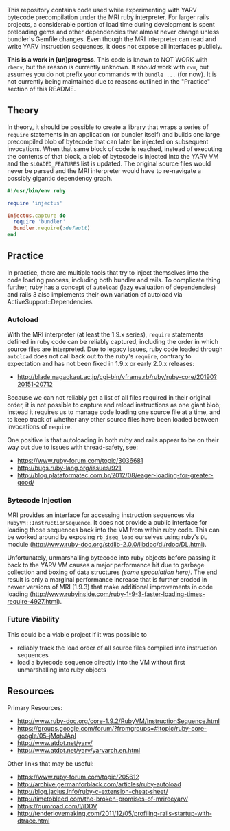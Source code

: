 This repository contains code used while experimenting with YARV bytecode
precompilation under the MRI ruby interpreter.  For larger rails projects,
a considerable portion of load time during development is spent preloading
gems and other dependencies that almost never change unless bundler's
Gemfile changes.  Even though the MRI interpreter can read and write YARV
instruction sequences, it does not expose all interfaces publicly.

**This is a work in [un]progress**.  This code is known to NOT WORK with
`rbenv`, but the reason is currently unknown.  It _should_ work with
`rvm`, but assumes you do not prefix your commands with `bundle ...`
(for now).  It is not currently being maintained due to reasons outlined
in the "Practice" section of this README.


## Theory
In theory, it should be possible to create a library that wraps a series of
`require` statements in an application (or bundler itself) and builds one
large precompiled blob of bytecode that can later be injected on subsequent
invocations.  When that same block of code is reached, instead of executing
the contents of that block, a blob of bytecode is injected into the YARV VM
and the `$LOADED_FEATURES` list is updated.  The original source files would
never be parsed and the MRI interpreter would have to re-navigate a possibly
gigantic dependency graph.

```ruby
#!/usr/bin/env ruby

require 'injectus'

Injectus.capture do
  require 'bundler'
  Bundler.require(:default)
end
```


## Practice
In practice, there are multiple tools that try to inject themselves into
the code loading process, including both bundler and rails.  To complicate
thing further, ruby has a concept of `autoload` (lazy evaluation of
dependencies) and rails 3 also implements their own variation of autoload
via ActiveSupport::Dependencies.

### Autoload
With the MRI interpreter (at least the 1.9.x series), `require` statements
defined in ruby code can be reliably captured, including the order in which
source files are interpreted.  Due to legacy issues, ruby code loaded
through `autoload` does not call back out to the ruby's `require`, contrary
to expectation and has not been fixed in 1.9.x or early 2.0.x releases:
* http://blade.nagaokaut.ac.jp/cgi-bin/vframe.rb/ruby/ruby-core/20190?20151-20712

Because we can not reliably get a list of all files required in their
original order, it is not possible to capture and reload instructions as
one giant blob; instead it requires us to manage code loading one source
file at a time, and to keep track of whether any other source files have
been loaded between invocations of `require`.

One positive is that autoloading in both ruby and rails appear to be on
their way out due to issues with thread-safety, see:
* https://www.ruby-forum.com/topic/3036681
* http://bugs.ruby-lang.org/issues/921
* http://blog.plataformatec.com.br/2012/08/eager-loading-for-greater-good/

### Bytecode Injection
MRI provides an interface for accessing instruction sequences via
`RubyVM::InstructionSequence`.  It does not provide a public interface for
loading those sequences back into the VM from within ruby code.  This can
be worked around by exposing `rb_iseq_load` ourselves using ruby's `DL`
module (http://www.ruby-doc.org/stdlib-2.0.0/libdoc/dl/rdoc/DL.html).

Unfortunately, unmarshalling bytecode into ruby objects before passing it
back to the YARV VM causes a major performance hit due to garbage collection
and boxing of data structures _(some speculation here)_.  The end result is
only a marginal performance increase that is further eroded in newer
versions of MRI (1.9.3) that make additional improvements in code loading
(http://www.rubyinside.com/ruby-1-9-3-faster-loading-times-require-4927.html).

### Future Viability
This could be a viable project if it was possible to
* reliably track the load order of all source files compiled into instruction sequences
* load a bytecode sequence directly into the VM without first unmarshalling into ruby objects


## Resources
Primary Resources:
* http://www.ruby-doc.org/core-1.9.2/RubyVM/InstructionSequence.html
* https://groups.google.com/forum/?fromgroups=#!topic/ruby-core-google/05-jMqhJApI
* http://www.atdot.net/yarv/
* http://www.atdot.net/yarv/yarvarch.en.html

Other links that may be useful:
* https://www.ruby-forum.com/topic/205612
* http://archive.germanforblack.com/articles/ruby-autoload
* http://blog.jacius.info/ruby-c-extension-cheat-sheet/
* http://timetobleed.com/the-broken-promises-of-mrireeyarv/
* https://gumroad.com/l/iDDV
* http://tenderlovemaking.com/2011/12/05/profiling-rails-startup-with-dtrace.html

